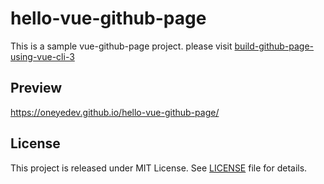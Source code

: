 # hello-vue-github-page

This is a sample vue-github-page project. please visit [build-github-page-using-vue-cli-3](https://oneyedev.github.io/article?id=build-github-page-using-vue-cli-3)

## Preview
https://oneyedev.github.io/hello-vue-github-page/

## License
This project is released under MIT License. See [LICENSE](https://github.com/oneyedev/hello-vue-github-page/blob/master/LICENSE) file for details.
